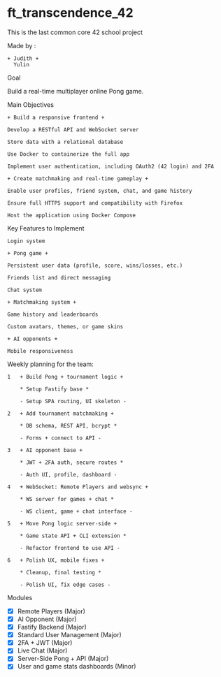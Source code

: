 # ft_transcendence_42


This is the last common core 42 school project

Made by :
    
    + Judith +
      Yulin

Goal

Build a real-time multiplayer online Pong game.

Main Objectives

    + Build a responsive frontend +

    Develop a RESTful API and WebSocket server

    Store data with a relational database 

    Use Docker to containerize the full app

    Implement user authentication, including OAuth2 (42 login) and 2FA

    + Create matchmaking and real-time gameplay +

    Enable user profiles, friend system, chat, and game history

    Ensure full HTTPS support and compatibility with Firefox

    Host the application using Docker Compose

Key Features to Implement

    Login system

    + Pong game +

    Persistent user data (profile, score, wins/losses, etc.)

    Friends list and direct messaging

    Chat system

    + Matchmaking system +

    Game history and leaderboards

    Custom avatars, themes, or game skins

    + AI opponents +

    Mobile responsiveness


Weekly planning for the team:


    1	+ Build Pong + tournament logic +

        * Setup Fastify base *

        - Setup SPA routing, UI skeleton -

    2	+ Add tournament matchmaking +

        * DB schema, REST API, bcrypt *

        - Forms + connect to API -

    3	+ AI opponent base +

        * JWT + 2FA auth, secure routes *

        - Auth UI, profile, dashboard -

    4	+ WebSocket: Remote Players and websync +

        * WS server for games + chat *

        - WS client, game + chat interface -

    5  	+ Move Pong logic server-side +

        * Game state API + CLI extension *

        - Refactor frontend to use API -

    6	+ Polish UX, mobile fixes +

        * Cleanup, final testing *

        - Polish UI, fix edge cases -


Modules

- [x] Remote Players (Major)
- [x] AI Opponent (Major)
- [x] Fastify Backend (Major)
- [x] Standard User Management (Major)
- [x] 2FA + JWT (Major)
- [x] Live Chat (Major)
- [x] Server-Side Pong + API (Major)
- [x] User and game stats dashboards (Minor)
